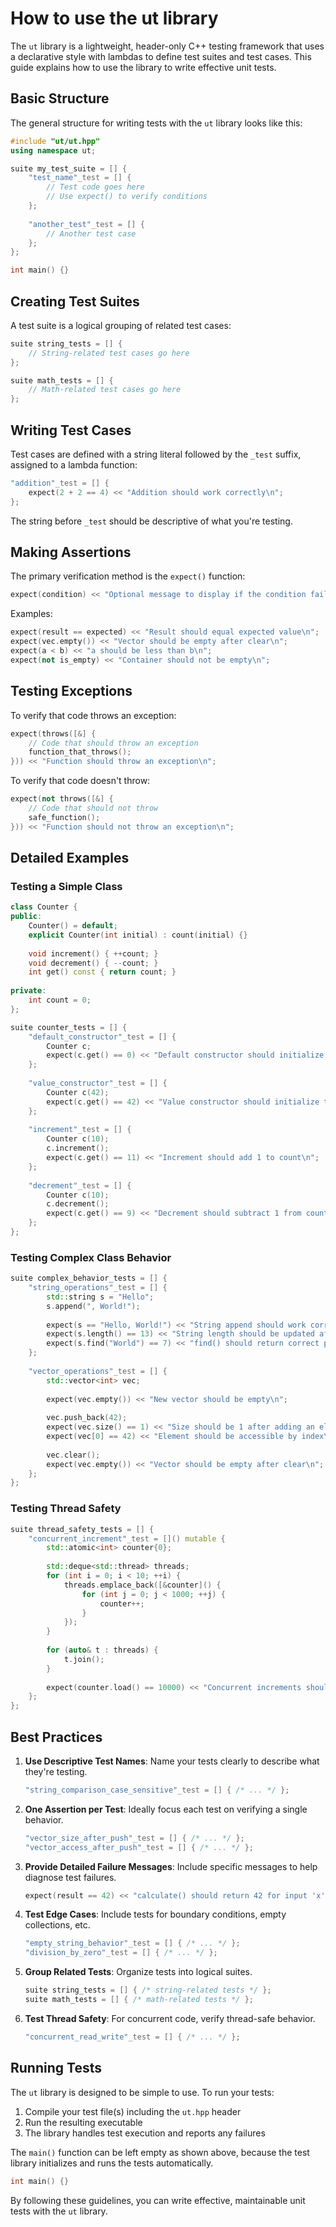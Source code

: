 # How to use the ut library

The `ut` library is a lightweight, header-only C++ testing framework that uses a declarative style with lambdas to define test suites and test cases. This guide explains how to use the library to write effective unit tests.

## Basic Structure

The general structure for writing tests with the `ut` library looks like this:

```cpp
#include "ut/ut.hpp"
using namespace ut;

suite my_test_suite = [] {
    "test_name"_test = [] {
        // Test code goes here
        // Use expect() to verify conditions
    };
    
    "another_test"_test = [] {
        // Another test case
    };
};

int main() {}
```

## Creating Test Suites

A test suite is a logical grouping of related test cases:

```cpp
suite string_tests = [] {
    // String-related test cases go here
};

suite math_tests = [] {
    // Math-related test cases go here
};
```

## Writing Test Cases

Test cases are defined with a string literal followed by the `_test` suffix, assigned to a lambda function:

```cpp
"addition"_test = [] {
    expect(2 + 2 == 4) << "Addition should work correctly\n";
};
```

The string before `_test` should be descriptive of what you're testing.

## Making Assertions

The primary verification method is the `expect()` function:

```cpp
expect(condition) << "Optional message to display if the condition fails\n";
```

Examples:

```cpp
expect(result == expected) << "Result should equal expected value\n";
expect(vec.empty()) << "Vector should be empty after clear\n";
expect(a < b) << "a should be less than b\n";
expect(not is_empty) << "Container should not be empty\n";
```

## Testing Exceptions

To verify that code throws an exception:

```cpp
expect(throws([&] {
    // Code that should throw an exception
    function_that_throws();
})) << "Function should throw an exception\n";
```

To verify that code doesn't throw:

```cpp
expect(not throws([&] {
    // Code that should not throw
    safe_function();
})) << "Function should not throw an exception\n";
```

## Detailed Examples

### Testing a Simple Class

```cpp
class Counter {
public:
    Counter() = default;
    explicit Counter(int initial) : count(initial) {}
    
    void increment() { ++count; }
    void decrement() { --count; }
    int get() const { return count; }
    
private:
    int count = 0;
};

suite counter_tests = [] {
    "default_constructor"_test = [] {
        Counter c;
        expect(c.get() == 0) << "Default constructor should initialize to 0\n";
    };
    
    "value_constructor"_test = [] {
        Counter c(42);
        expect(c.get() == 42) << "Value constructor should initialize to given value\n";
    };
    
    "increment"_test = [] {
        Counter c(10);
        c.increment();
        expect(c.get() == 11) << "Increment should add 1 to count\n";
    };
    
    "decrement"_test = [] {
        Counter c(10);
        c.decrement();
        expect(c.get() == 9) << "Decrement should subtract 1 from count\n";
    };
};
```

### Testing Complex Class Behavior

```cpp
suite complex_behavior_tests = [] {
    "string_operations"_test = [] {
        std::string s = "Hello";
        s.append(", World!");
        
        expect(s == "Hello, World!") << "String append should work correctly\n";
        expect(s.length() == 13) << "String length should be updated after append\n";
        expect(s.find("World") == 7) << "find() should return correct position\n";
    };
    
    "vector_operations"_test = [] {
        std::vector<int> vec;
        
        expect(vec.empty()) << "New vector should be empty\n";
        
        vec.push_back(42);
        expect(vec.size() == 1) << "Size should be 1 after adding an element\n";
        expect(vec[0] == 42) << "Element should be accessible by index\n";
        
        vec.clear();
        expect(vec.empty()) << "Vector should be empty after clear\n";
    };
};
```

### Testing Thread Safety

```cpp
suite thread_safety_tests = [] {
    "concurrent_increment"_test = []() mutable {
        std::atomic<int> counter{0};
        
        std::deque<std::thread> threads;
        for (int i = 0; i < 10; ++i) {
            threads.emplace_back([&counter]() {
                for (int j = 0; j < 1000; ++j) {
                    counter++;
                }
            });
        }
        
        for (auto& t : threads) {
            t.join();
        }
        
        expect(counter.load() == 10000) << "Concurrent increments should result in correct count\n";
    };
};
```

## Best Practices

1. **Use Descriptive Test Names**: Name your tests clearly to describe what they're testing.
   ```cpp
   "string_comparison_case_sensitive"_test = [] { /* ... */ };
   ```

2. **One Assertion per Test**: Ideally focus each test on verifying a single behavior.
   ```cpp
   "vector_size_after_push"_test = [] { /* ... */ };
   "vector_access_after_push"_test = [] { /* ... */ };
   ```

3. **Provide Detailed Failure Messages**: Include specific messages to help diagnose test failures.
   ```cpp
   expect(result == 42) << "calculate() should return 42 for input 'x'\n";
   ```

4. **Test Edge Cases**: Include tests for boundary conditions, empty collections, etc.
   ```cpp
   "empty_string_behavior"_test = [] { /* ... */ };
   "division_by_zero"_test = [] { /* ... */ };
   ```

5. **Group Related Tests**: Organize tests into logical suites.
   ```cpp
   suite string_tests = [] { /* string-related tests */ };
   suite math_tests = [] { /* math-related tests */ };
   ```

6. **Test Thread Safety**: For concurrent code, verify thread-safe behavior.
   ```cpp
   "concurrent_read_write"_test = [] { /* ... */ };
   ```

## Running Tests

The `ut` library is designed to be simple to use. To run your tests:

1. Compile your test file(s) including the `ut.hpp` header
2. Run the resulting executable
3. The library handles test execution and reports any failures

The `main()` function can be left empty as shown above, because the test library initializes and runs the tests automatically.

```cpp
int main() {}
```

By following these guidelines, you can write effective, maintainable unit tests with the `ut` library.
